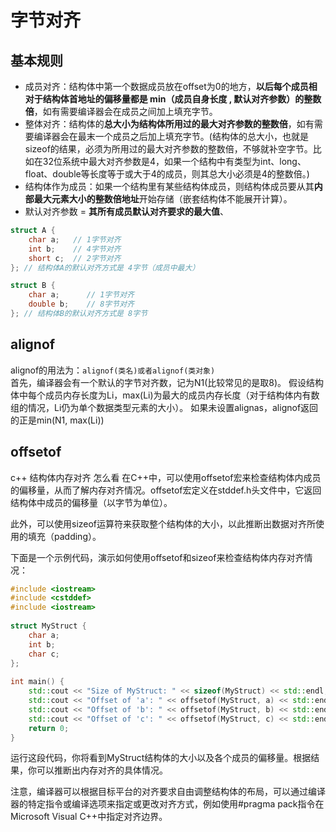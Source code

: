# 字节对齐
## 基本规则
- 成员对齐：结构体中第一个数据成员放在offset为0的地方，**以后每个成员相对于结构体首地址的偏移量都是 min（成员自身长度 , 默认对齐参数）的整数倍**，如有需要编译器会在成员之间加上填充字节。 
- 整体对齐：结构体的**总大小为结构体所用过的最大对齐参数的整数倍**，如有需要编译器会在最末一个成员之后加上填充字节。(结构体的总大小，也就是sizeof的结果，必须为所用过的最大对齐参数的整数倍，不够就补空字节。比如在32位系统中最大对齐参数是4，如果一个结构中有类型为int、long、float、double等长度等于或大于4的成员，则其总大小必须是4的整数倍。)
- 结构体作为成员：如果一个结构里有某些结构体成员，则结构体成员要从其**内部最大元素大小的整数倍地址**开始存储（嵌套结构体不能展开计算）。
- 默认对齐参数 = **其所有成员默认对齐要求的最大值**、
```c++
struct A {
    char a;   // 1字节对齐
    int b;    // 4字节对齐
    short c;  // 2字节对齐
}; // 结构体A的默认对齐方式是 4字节（成员中最大）

struct B {
    char a;      // 1字节对齐
    double b;    // 8字节对齐
}; // 结构体B的默认对齐方式是 8字节

```
## alignof
alignof的用法为：`alignof(类名)或者alignof(类对象)`  
首先，编译器会有一个默认的字节对齐数，记为N1(比较常见的是取8)。
假设结构体中每个成员内存长度为Li，max(Li)为最大的成员内存长度（对于结构体内有数组的情况，Li仍为单个数据类型元素的大小）。
如果未设置alignas，alignof返回的正是min(N1, max(Li))



## offsetof
c++ 结构体内存对齐 怎么看
在C++中，可以使用offsetof宏来检查结构体内成员的偏移量，从而了解内存对齐情况。offsetof宏定义在stddef.h头文件中，它返回结构体中成员的偏移量（以字节为单位）。

此外，可以使用sizeof运算符来获取整个结构体的大小，以此推断出数据对齐所使用的填充（padding）。

下面是一个示例代码，演示如何使用offsetof和sizeof来检查结构体内存对齐情况：
```c++
#include <iostream>
#include <cstddef>
#include <iostream>
 
struct MyStruct {
    char a;
    int b;
    char c;
};
 
int main() {
    std::cout << "Size of MyStruct: " << sizeof(MyStruct) << std::endl;
    std::cout << "Offset of 'a': " << offsetof(MyStruct, a) << std::endl;
    std::cout << "Offset of 'b': " << offsetof(MyStruct, b) << std::endl;
    std::cout << "Offset of 'c': " << offsetof(MyStruct, c) << std::endl;
    return 0;
}
```
运行这段代码，你将看到MyStruct结构体的大小以及各个成员的偏移量。根据结果，你可以推断出内存对齐的具体情况。

注意，编译器可以根据目标平台的对齐要求自由调整结构体的布局，可以通过编译器的特定指令或编译选项来指定或更改对齐方式，例如使用#pragma pack指令在Microsoft Visual C++中指定对齐边界。